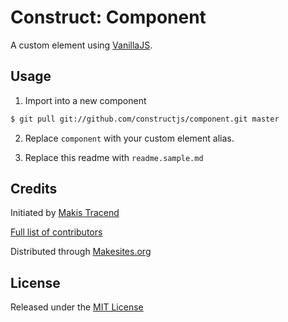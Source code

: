 # Construct: Component

A custom element using [VanillaJS](http://vanilla-js.com/).

## Usage

1. Import into a new component
```sh
$ git pull git://github.com/constructjs/component.git master
```

2. Replace ```component``` with your custom element alias.

3. Replace this readme with ```readme.sample.md```


## Credits

Initiated by [Makis Tracend](http://github.com/tracend)

[Full list of contributors](https://github.com/construct-components/component/graphs/contributors)

Distributed through [Makesites.org](http://makesites.org/)


## License

Released under the [MIT License](http://makesites.org/licenses/MIT)
